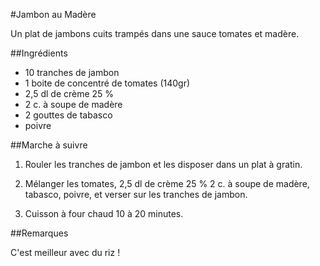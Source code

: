 #Jambon au Madère

Un plat de jambons cuits trampés dans une sauce tomates et madère.

##Ingrédients

* 10 tranches de jambon
* 1 boite de concentré de tomates (140gr)
* 2,5 dl de crème 25 %
* 2 c. à soupe de madère
* 2 gouttes de tabasco
* poivre

##Marche à suivre

1. Rouler les tranches de jambon et les disposer dans un plat à gratin.

2. Mélanger les tomates, 2,5 dl de crème 25 % 2 c. à soupe de madère,
   tabasco, poivre, et verser sur les tranches de jambon.

3. Cuisson à four chaud 10 à 20 minutes.

##Remarques

C'est meilleur avec du riz !
